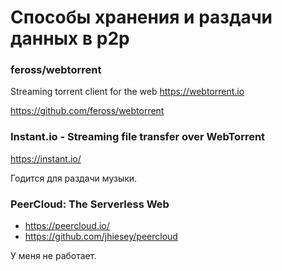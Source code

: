 # Способы хранения и раздачи данных в p2p

### feross/webtorrent

Streaming torrent client for the web https://webtorrent.io

https://github.com/feross/webtorrent

### Instant.io - Streaming file transfer over WebTorrent

https://instant.io/

Годится для раздачи музыки.

### PeerCloud: The Serverless Web

* https://peercloud.io/
* https://github.com/jhiesey/peercloud

У меня не работает.
